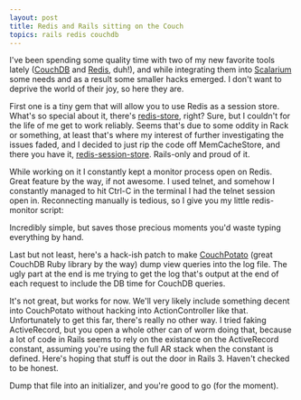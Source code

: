 ```yaml
---
layout: post
title: Redis and Rails sitting on the Couch
topics: rails redis couchdb
---
```

I've been spending some quality time with two of my new favorite tools lately ([CouchDB](http://couchdb.apache.org/) and [Redis](http://code.google.com/p/redis), duh!), and while integrating them into [Scalarium](http://scalarium.com) some needs and as a result some smaller hacks emerged. I don't want to deprive the world of their joy, so here they are.

First one is a tiny gem that will allow you to use Redis as a session store. What's so special about it, there's [redis-store](http://github.com/jodosha/redis-store), right? Sure, but I couldn't for the life of me get to work reliably. Seems that's due to some oddity in Rack or something, at least that's where my interest of further investigating the issues faded, and I decided to just rip the code off MemCacheStore, and there you have it, [redis-session-store](http://github.com/mattmatt/redis-session-store). Rails-only and proud of it.

While working on it I constantly kept a monitor process open on Redis. Great feature by the way, if not awesome. I used telnet, and somehow I constantly managed to hit Ctrl-C in the terminal I had the telnet session open in. Reconnecting manually is tedious, so I give you my little redis-monitor script:

<script src="http://gist.github.com/267149.js?file=redis-monitor.rb"></script>

Incredibly simple, but saves those precious moments you'd waste typing everything by hand.

Last but not least, here's a hack-ish patch to make [CouchPotato](http://github.com/langalex/couch_potato/) (great CouchDB Ruby library by the way) dump view queries into the log file. The ugly part at the end is me trying to get the log that's output at the end of each request to include the DB time for CouchDB queries.

<script src="http://gist.github.com/272912.js?file=snippet.rb"></script>

It's not great, but works for now. We'll very likely include something decent into CouchPotato without hacking into ActionController like that. Unfortunately to get this far, there's really no other way. I tried faking ActiveRecord, but you open a whole other can of worm doing that, because a lot of code in Rails seems to rely on the existance on the ActiveRecord constant, assuming you're using the full AR stack when the constant is defined. Here's hoping that stuff is out the door in Rails 3. Haven't checked to be honest.

Dump that file into an initializer, and you're good to go (for the moment). 